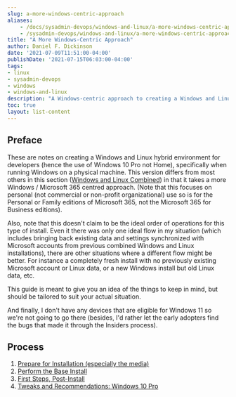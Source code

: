 ```yaml
---
slug: a-more-windows-centric-approach
aliases:
    - /docs/sysadmin-devops/windows-and-linux/a-more-windows-centric-approach/
    - /sysadmin-devops/windows-and-linux/a-more-windows-centric-approach/
title: "A More Windows-Centric Approach"
author: Daniel F. Dickinson
date: '2021-07-09T11:51:00-04:00'
publishDate: '2021-07-15T06:03:00-04:00'
tags:
- linux
- sysadmin-devops
- windows
- windows-and-linux
description: "A Windows-centric approach to creating a Windows and Linux hybrid environment for developers."
toc: true
layout: list-content
---
```


## Preface

These are notes on creating a Windows and Linux hybrid environment for developers (hence the use of Windows 10 Pro not Home), specifically when running Windows on a physical machine. This version differs from most others in this section ([Windows and Linux Combined](/tags/windows-and-linux/)) in that it takes a more Windows / Microsoft 365 centred approach. (Note that this focuses on personal (not commercial or non-profit organizational) use so is for the Personal or Family editions of Microsoft 365, not the Microsoft 365 for Business editions).

Also, note that this doesn't claim to be the ideal order of operations for this type of install. Even it there was only one ideal flow in my situation (which includes bringing back existing data and settings synchronized with Microsoft accounts from previous combined Windows and Linux installations), there are other situations where a different flow might be better. For instance a completely fresh install with no previously existing Microsoft account or Linux data, or a new Windows install but old Linux data, etc.

This guide is meant to give you an idea of the things to keep in mind, but should be tailored to suit your actual situation.

And finally, I don't have any devices that are eligible for Windows 11 so we're not going to go there (besides, I'd rather let the early adopters find the bugs that made it through the Insiders process).

## Process

1. [Prepare for Installation (especially the media)](preparation.md)
2. [Perform the Base Install](base-install.md)
3. [First Steps, Post-Install](first-steps-post-install.md)
4. [Tweaks and Recommendations: Windows 10 Pro](tweaks-and-recommendations.md)
